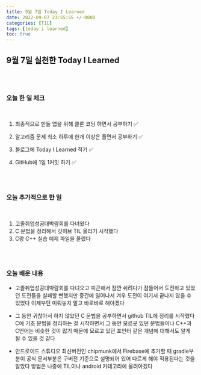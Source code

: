 ```yaml
---
title: 9월 7일 Today I Learned
date: 2022-09-07 23:55:55 +/-0000
categories: [TIL]
tags: [today i learned]
toc: true
---
```


## 9월 7일 실천한 Today I Learned

<br><br>

### 오늘 한 일 체크
<br>

1. 최종적으로 만들 앱을 위해 클론 코딩 하면서 공부하기 ✅
        
2. 알고리즘 문제 최소 하루에 한개 이상은 풀면서 공부하기 ✅

3. 블로그에 Today I Learned 적기 ✅

4. GitHub에 1일 1커밋 하기 ✅

<br><br>

### 오늘 추가적으로 한 일
<br>

1. 고졸취업성공대박람회를 다녀왔다
2. C 문법을 정리해서 깃허브 TIL 올리기 시작했다
3. C랑 C++ 실습 예제 파일을 올렸다

<br><br>

### 오늘 배운 내용

* 고졸취업성공대박람회를 다녀오고 피곤해서 잠깐 쉬려다가 잠들어서 도전하고 있었던 도전들을 실패할 뻔했지만 중간에 일어나서 겨우 도전이 여기서 끝나지 않을 수 있었다 이제부턴 미뤄놓지 말고 바로바로 해야겠다

* 그 동안 귀찮아서 하지 않았던 C 문법을 공부하면서 github TIL에 정리를 시작했다 C에 기초 문법을 정리하는 걸 시작하면서 그 동안 모르곳 있던 문법들이나 C++과 C언어는 비슷한 것이 많기 때문에 모르고 있던 포인터 같은 개념에 대해서도 알게 될 수 있을 것 같다

* 안드로이드 스튜디오 최신버전인 chipmunk에서 Firebase에
추가할 때 gradle부분이 공식 문서부분은 구버전 기준으로
설명되어 있어 다르게 해야 적용된다는 것을 알았다
방법은 나중에 TIL이나 android 카테고리에 올려야겠다




